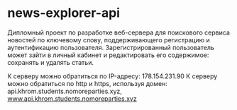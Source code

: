 # news-explorer-api

Дипломный проект по разработке веб-сервера для поискового сервиса новостей по ключевому слову, поддерживающего регистрацию и аутентификацию пользователя. Зарегистрированный пользователь может зайти в личный кабинет и редактировать его содержимое: сохранять и удалять статьи.

К серверу можно обратиться по IP-адресу: 178.154.231.90 
К серверу можно обратиться по http и https, используя домен: api.khrom.students.nomoreparties.xyz, www.api.khrom.students.nomoreparties.xyz
